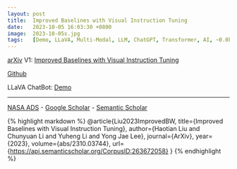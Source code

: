 ```yaml
---
layout: post
title:  Improved Baselines with Visual Instruction Tuning
date:   2023-10-05 16:03:30 +0800
image:  2023-10-05s.jpg
tags:   [Demo, LLaVA, Multi-Modal, LLM, ChatGPT, Transformer, AI, ~0.0k Citations, arXiv]
---
```


[arXiv](https://arxiv.org/abs/2310.03744) V1: [Improved Baselines with Visual Instruction Tuning](https://arxiv.org/pdf/2310.03744.pdf)

[Github](https://llava-vl.github.io)

LLaVA ChatBot: [Demo](https://llava.hliu.cc)

---
[NASA ADS](https://ui.adsabs.harvard.edu/abs/2023arXiv231003744L/abstract) - 
[Google Scholar](https://scholar.google.com/scholar_lookup?arxiv_id=2310.03744) - 
[Semantic Scholar](https://www.semanticscholar.org/paper/Improved-Baselines-with-Visual-Instruction-Tuning-Liu-Li/124d4d374fbef2016fa9880489871a58a7450644)

{% highlight markdown %}
@article{Liu2023ImprovedBW,
  title={Improved Baselines with Visual Instruction Tuning},
  author={Haotian Liu and Chunyuan Li and Yuheng Li and Yong Jae Lee},
  journal={ArXiv},
  year={2023},
  volume={abs/2310.03744},
  url={https://api.semanticscholar.org/CorpusID:263672058}
}
{% endhighlight %}